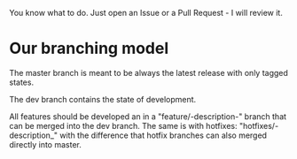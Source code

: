 You know what to do. Just open an Issue or a Pull Request - I will review it.

# Our branching model
The master branch is meant to be always the latest release with only tagged states. 

The dev branch contains the state of development. 

All features should be developed an in a "feature/-description-" branch that can be merged
into the dev branch. The same is with hotfixes: "hotfixes/-description_" with the difference that
hotfix branches can also merged directly into master.
